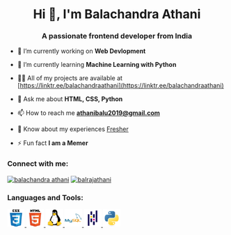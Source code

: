 <h1 align="center">Hi 👋, I'm Balachandra Athani</h1>
<h3 align="center">A passionate frontend developer from India</h3>

- 🔭 I’m currently working on **Web Devlopment**

- 🌱 I’m currently learning **Machine Learning with Python**

- 👨‍💻 All of my projects are available at [https://linktr.ee/balachandraathani](https://linktr.ee/balachandraathani)

- 💬 Ask me about **HTML, CSS, Python**

- 📫 How to reach me **athanibalu2019@gmail.com**

- 📄 Know about my experiences [Fresher](Fresher)

- ⚡ Fun fact **I am a Memer**

<h3 align="left">Connect with me:</h3>
<p align="left">
<a href="https://linkedin.com/in/balachandra athani" target="blank"><img align="center" src="https://raw.githubusercontent.com/rahuldkjain/github-profile-readme-generator/master/src/images/icons/Social/linked-in-alt.svg" alt="balachandra athani" height="30" width="40" /></a>
<a href="https://instagram.com/balrajathani" target="blank"><img align="center" src="https://raw.githubusercontent.com/rahuldkjain/github-profile-readme-generator/master/src/images/icons/Social/instagram.svg" alt="balrajathani" height="30" width="40" /></a>
</p>

<h3 align="left">Languages and Tools:</h3>
<p align="left"> <a href="https://www.w3schools.com/css/" target="_blank" rel="noreferrer"> <img src="https://raw.githubusercontent.com/devicons/devicon/master/icons/css3/css3-original-wordmark.svg" alt="css3" width="40" height="40"/> </a> <a href="https://www.w3.org/html/" target="_blank" rel="noreferrer"> <img src="https://raw.githubusercontent.com/devicons/devicon/master/icons/html5/html5-original-wordmark.svg" alt="html5" width="40" height="40"/> </a> <a href="https://www.linux.org/" target="_blank" rel="noreferrer"> <img src="https://raw.githubusercontent.com/devicons/devicon/master/icons/linux/linux-original.svg" alt="linux" width="40" height="40"/> </a> <a href="https://www.mysql.com/" target="_blank" rel="noreferrer"> <img src="https://raw.githubusercontent.com/devicons/devicon/master/icons/mysql/mysql-original-wordmark.svg" alt="mysql" width="40" height="40"/> </a> <a href="https://pandas.pydata.org/" target="_blank" rel="noreferrer"> <img src="https://raw.githubusercontent.com/devicons/devicon/2ae2a900d2f041da66e950e4d48052658d850630/icons/pandas/pandas-original.svg" alt="pandas" width="40" height="40"/> </a> <a href="https://www.python.org" target="_blank" rel="noreferrer"> <img src="https://raw.githubusercontent.com/devicons/devicon/master/icons/python/python-original.svg" alt="python" width="40" height="40"/> </a> </p>


